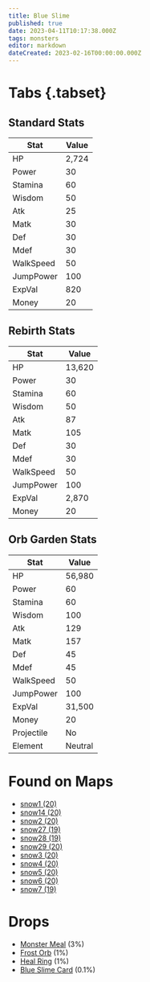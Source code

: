 ```yaml
---
title: Blue Slime
published: true
date: 2023-04-11T10:17:38.000Z
tags: monsters
editor: markdown
dateCreated: 2023-02-16T00:00:00.000Z
---
```


# Tabs {.tabset}

## Standard Stats

|Stat|Value|
|-|-|
|HP|2,724|
|Power|30|
|Stamina|60|
|Wisdom|50|
|Atk|25|
|Matk|30|
|Def|30|
|Mdef|30|
|WalkSpeed|50|
|JumpPower|100|
|ExpVal|820|
|Money|20|
## Rebirth Stats

|Stat|Value|
|-|-|
|HP|13,620|
|Power|30|
|Stamina|60|
|Wisdom|50|
|Atk|87|
|Matk|105|
|Def|30|
|Mdef|30|
|WalkSpeed|50|
|JumpPower|100|
|ExpVal|2,870|
|Money|20|
## Orb Garden Stats

|Stat|Value|
|-|-|
|HP|56,980|
|Power|60|
|Stamina|60|
|Wisdom|100|
|Atk|129|
|Matk|157|
|Def|45|
|Mdef|45|
|WalkSpeed|50|
|JumpPower|100|
|ExpVal|31,500|
|Money|20|
|Projectile|No|
|Element|Neutral|

# Found on Maps
 * [snow1 (20)](/maps/snow1)
 * [snow14 (20)](/maps/snow14)
 * [snow2 (20)](/maps/snow2)
 * [snow27 (19)](/maps/snow27)
 * [snow28 (19)](/maps/snow28)
 * [snow29 (20)](/maps/snow29)
 * [snow3 (20)](/maps/snow3)
 * [snow4 (20)](/maps/snow4)
 * [snow5 (20)](/maps/snow5)
 * [snow6 (20)](/maps/snow6)
 * [snow7 (19)](/maps/snow7)

# Drops
 * [Monster Meal](/items/monster-meal) (3%)
 * [Frost Orb](/items/frost-orb) (1%)
 * [Heal Ring](/items/heal-ring) (1%)
 * [Blue Slime Card](/items/blue-slime-card) (0.1%)
